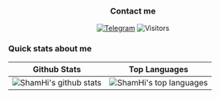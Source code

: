<h3 align="center">Contact me</h3>
<p align="center">
<a href="https://t.me/sho6ot"><img alt="Telegram" src="https://img.shields.io/badge/-Telegram-1a1b27?style=for-the-badge&logo=telegram"></a>
  <img alt="Visitors" src="https://komarev.com/ghpvc/?username=shamhi&label=Profile%20Visits&style=for-the-badge" />
</p>

### Quick stats about me 
| Github Stats | Top Languages |
| --- | --- |
| ![ShamHi's github stats](https://github-readme-stats.vercel.app/api?username=shamhi&show_icons=true&title_color=f6c32c&icon_color=f6c32c&text_color=9f9f9f&bg_color=151515&count_private=true) | ![ShamHi's top languages](https://github-readme-stats.vercel.app/api/top-langs/?username=shamhi&show_icons=true&title_color=f6c32c&icon_color=f6c32c&text_color=9f9f9f&bg_color=151515&count_private=true&layout=compact) |
